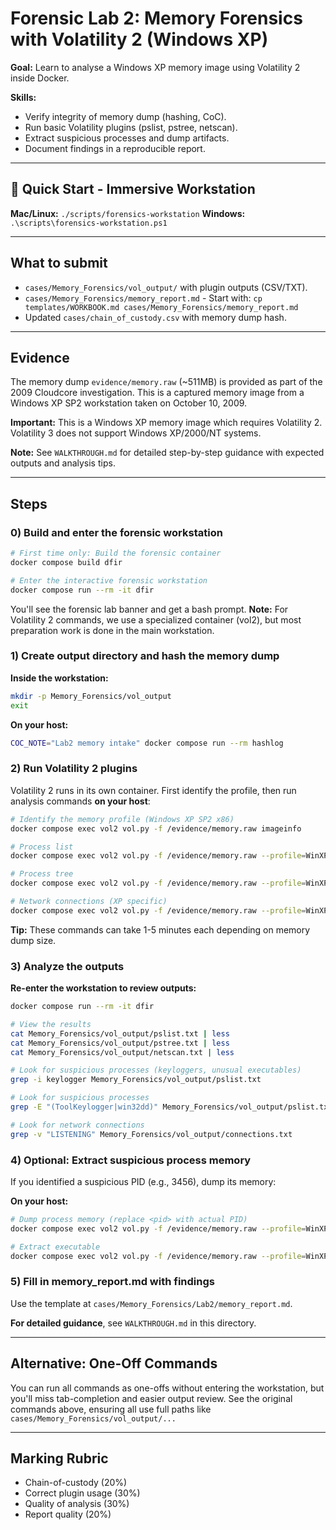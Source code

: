 # Forensic Lab 2: Memory Forensics with Volatility 2 (Windows XP)

**Goal:** Learn to analyse a Windows XP memory image using Volatility 2 inside Docker.

**Skills:**  
- Verify integrity of memory dump (hashing, CoC).  
- Run basic Volatility plugins (pslist, pstree, netscan).  
- Extract suspicious processes and dump artifacts.  
- Document findings in a reproducible report.

---

## 🚀 Quick Start - Immersive Workstation

**Mac/Linux:** `./scripts/forensics-workstation`
**Windows:** `.\scripts\forensics-workstation.ps1`

---

## What to submit
- `cases/Memory_Forensics/vol_output/` with plugin outputs (CSV/TXT).
- `cases/Memory_Forensics/memory_report.md` - Start with: `cp templates/WORKBOOK.md cases/Memory_Forensics/memory_report.md`
- Updated `cases/chain_of_custody.csv` with memory dump hash.

---

## Evidence
The memory dump `evidence/memory.raw` (~511MB) is provided as part of the 2009 Cloudcore investigation. This is a captured memory image from a Windows XP SP2 workstation taken on October 10, 2009.

**Important:** This is a Windows XP memory image which requires Volatility 2. Volatility 3 does not support Windows XP/2000/NT systems.

**Note:** See `WALKTHROUGH.md` for detailed step-by-step guidance with expected outputs and analysis tips.

---

## Steps

### 0) Build and enter the forensic workstation
```bash
# First time only: Build the forensic container
docker compose build dfir

# Enter the interactive forensic workstation
docker compose run --rm -it dfir
```

You'll see the forensic lab banner and get a bash prompt. **Note:** For Volatility 2 commands, we use a specialized container (vol2), but most preparation work is done in the main workstation.

### 1) Create output directory and hash the memory dump
**Inside the workstation:**
```bash
mkdir -p Memory_Forensics/vol_output
exit
```

**On your host:**
```bash
COC_NOTE="Lab2 memory intake" docker compose run --rm hashlog
```

### 2) Run Volatility 2 plugins
Volatility 2 runs in its own container. First identify the profile, then run analysis commands **on your host**:

```bash
# Identify the memory profile (Windows XP SP2 x86)
docker compose exec vol2 vol.py -f /evidence/memory.raw imageinfo

# Process list
docker compose exec vol2 vol.py -f /evidence/memory.raw --profile=WinXPSP2x86 pslist > cases/Memory_Forensics/vol_output/pslist.txt

# Process tree
docker compose exec vol2 vol.py -f /evidence/memory.raw --profile=WinXPSP2x86 pstree > cases/Memory_Forensics/vol_output/pstree.txt

# Network connections (XP specific)
docker compose exec vol2 vol.py -f /evidence/memory.raw --profile=WinXPSP2x86 connections > cases/Memory_Forensics/vol_output/connections.txt
```

**Tip:** These commands can take 1-5 minutes each depending on memory dump size.

### 3) Analyze the outputs
**Re-enter the workstation to review outputs:**
```bash
docker compose run --rm -it dfir

# View the results
cat Memory_Forensics/vol_output/pslist.txt | less
cat Memory_Forensics/vol_output/pstree.txt | less
cat Memory_Forensics/vol_output/netscan.txt | less

# Look for suspicious processes (keyloggers, unusual executables)
grep -i keylogger Memory_Forensics/vol_output/pslist.txt

# Look for suspicious processes
grep -E "(ToolKeylogger|win32dd)" Memory_Forensics/vol_output/pslist.txt

# Look for network connections
grep -v "LISTENING" Memory_Forensics/vol_output/connections.txt
```

### 4) Optional: Extract suspicious process memory
If you identified a suspicious PID (e.g., 3456), dump its memory:

**On your host:**
```bash
# Dump process memory (replace <pid> with actual PID)
docker compose exec vol2 vol.py -f /evidence/memory.raw --profile=WinXPSP2x86 procdump -p <pid> -D cases/Memory_Forensics/vol_output/

# Extract executable
docker compose exec vol2 vol.py -f /evidence/memory.raw --profile=WinXPSP2x86 procdump -p <pid> -n <executable_name>.dmp -D cases/Memory_Forensics/vol_output/
```

### 5) Fill in memory_report.md with findings
Use the template at `cases/Memory_Forensics/Lab2/memory_report.md`.

**For detailed guidance**, see `WALKTHROUGH.md` in this directory.

---

## Alternative: One-Off Commands

You can run all commands as one-offs without entering the workstation, but you'll miss tab-completion and easier output review. See the original commands above, ensuring all use full paths like `cases/Memory_Forensics/vol_output/...`

---

## Marking Rubric
- Chain-of-custody (20%)  
- Correct plugin usage (30%)  
- Quality of analysis (30%)  
- Report quality (20%)
